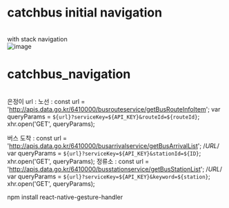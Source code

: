
# catchbus initial navigation
</br> with stack navigation
</br>
![image](https://user-images.githubusercontent.com/52804557/189521534-58ca8c86-e4da-4f71-9d05-77e4593dd992.png)

# catchbus_navigation
</br> 은정이 url :
노선 : 
const url = 'http://apis.data.go.kr/6410000/busrouteservice/getBusRouteInfoItem';
      var queryParams = `${url}?serviceKey=${API_KEY}&routeId=${routeId}`;
      xhr.open('GET', queryParams); 
      
버스 도착 : 
const url = 'http://apis.data.go.kr/6410000/busarrivalservice/getBusArrivalList'; /*URL*/
      var queryParams = `${url}?serviceKey=${API_KEY}&stationId=${ID}`;
      xhr.open('GET', queryParams);
정류소 : 
const url = 'http://apis.data.go.kr/6410000/busstationservice/getBusStationList'; /*URL*/
      var queryParams = `${url}?serviceKey=${API_KEY}&keyword=${station}`;
      xhr.open('GET', queryParams);


npm install react-native-gesture-handler
